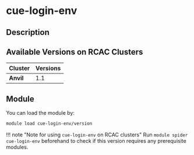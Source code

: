 # cue-login-env

## Description


## Available Versions on RCAC Clusters
|Cluster|Versions|
|---|---|
|**Anvil**|1.1|

## Module
You can load the module by:

```bash
module load cue-login-env/version
```

!!! note "Note for using `cue-login-env` on RCAC clusters"
    Run `module spider cue-login-env` beforehand to check if this version requires any prerequisite modules.

